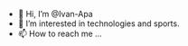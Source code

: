 - 👋 Hi, I’m @Ivan-Apa
- 👀 I’m interested in technologies and sports.
- 📫 How to reach me ...

<!---
Ivan-Apa/Ivan-Apa is a ✨ special ✨ repository because its `README.md` (this file) appears on your GitHub profile.
You can click the Preview link to take a look at your changes.
--->
